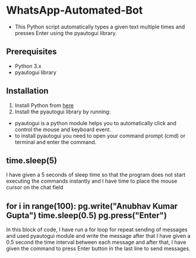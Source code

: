 # WhatsApp-Automated-Bot

- This Python script automatically types a given text multiple times and presses Enter using the pyautogui library.

## Prerequisites

- Python 3.x
- pyautogui library

## Installation

1. Install Python from [here](https://www.python.org/downloads/)
2. Install the pyautogui library by running:
- pyautogui is a python module helps you to automatically click and control the mouse and keyboard event.
- to install pyautogui you need to open your command prompt (cmd) or terminal and enter the command.

##

time.sleep(5)
-------------
I have given a 5 seconds of sleep time so that the program does not start executing the commands instantly and I have time to place the mouse cursor on the chat field

## 


for i in range(100):
    pg.write("Anubhav Kumar Gupta")
    time.sleep(0.5)
    pg.press("Enter")
----------------------
In this block of code, I have run a for loop for repeat sending of messages and used pyautogui module and write the message after that I have given a 0.5 second the time interval between each message and after that, I have given the command to press Enter button in the last line to send messages.

